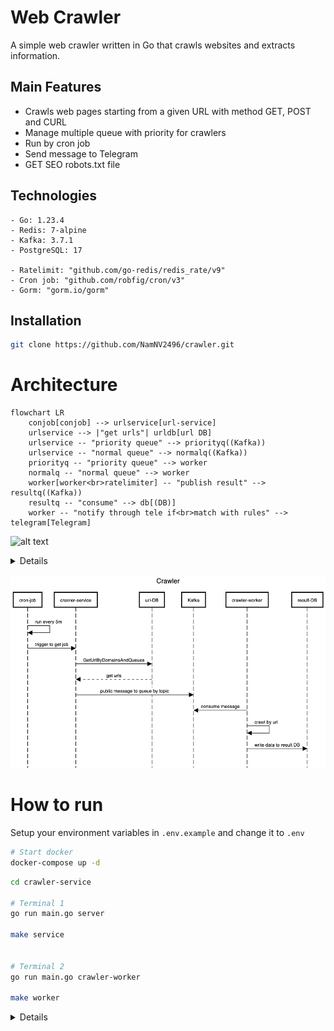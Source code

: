 # Web Crawler

A simple web crawler written in Go that crawls websites and extracts information.

## Main Features

- Crawls web pages starting from a given URL with method GET, POST and CURL
- Manage multiple queue with priority for crawlers
- Run by cron job
- Send message to Telegram
- GET SEO robots.txt file

## Technologies

```
- Go: 1.23.4
- Redis: 7-alpine
- Kafka: 3.7.1
- PostgreSQL: 17

- Ratelimit: "github.com/go-redis/redis_rate/v9"
- Cron job: "github.com/robfig/cron/v3"
- Gorm: "gorm.io/gorm"
```

## Installation

```bash
git clone https://github.com/NamNV2496/crawler.git
```

# Architecture

```mermaid
flowchart LR
    conjob[conjob] --> urlservice[url-service]
    urlservice --> |"get urls"| urldb[url DB]
    urlservice -- "priority queue" --> priorityq((Kafka))
    urlservice -- "normal queue" --> normalq((Kafka))
    priorityq -- "priority queue" --> worker
    normalq -- "normal queue" --> worker
    worker[worker<br>ratelimiter] -- "publish result" --> resultq((Kafka))
    resultq -- "consume" --> db[(DB)]
    worker -- "notify through tele if<br>match with rules" --> telegram[Telegram]
```

![alt text](docs/design.png)

<details>

```txt
title Crawler
sequenceDiagram
    participant cron-job
    participant crawler-service
    participant url-DB
    participant Kafka
    participant crawler-worker
    participant result-DB

    cron-job ->> cron-job: normal queue run every 5m
    cron-job ->> cron-job: priority queue run every 15m
    cron-job ->> crawler-service: trigger to get job
    crawler-service ->> url-DB: GetUrlByDomainsAndQueues
    crawler-service <-- url-DB: get urls
    crawler-service ->> Kafka: public message to queue by topic
    Kafka -->> crawler-worker: consume message
    crawler-worker ->> crawler-worker: crawl by url
    crawler-worker ->> result-DB: write data to result DB
```

</details>

![alt text](docs/sequence.png)

# How to run

Setup your environment variables in `.env.example` and change it to `.env`

```bash
# Start docker
docker-compose up -d
```

```bash
cd crawler-service

# Terminal 1
go run main.go server

make service


# Terminal 2
go run main.go crawler-worker

make worker
```

<details>

# 1. Create new bot and get token

![alt text](docs/create_bot.png)
![alt text](docs/create_group_chat.png)

# 2. Run command to get chat Id

```bash
curl -s https://api.telegram.org/bot${TOKEN}/getUpdates
```

![alt text](docs/tele_message.png)

# 3. Worker consumer message example


    publish to crawler queue: normal, request: curl --location 'https://m.cafef.vn/du-lieu/Ajax/ajaxgoldprice.ashx?index=11' --header 'Accept: */*' --header 'Accept-Language: en-US,en;q=0.9,vi;q=0.8' --header 'Connection: keep-alive' --header 'Referer: https://m.cafef.vn/du-lieu/gia-vang-hom-nay/trong-nuoc.chn' --header 'Sec-Fetch-Dest: empty' --header 'Sec-Fetch-Mode: cors' --header 'Sec-Fetch-Site: same-origin' --header 'User-Agent: Mozilla/5.0 (Macintosh; Intel Mac OS X 10_15_7) AppleWebKit/537.36 (KHTML, like Gecko) Chrome/135.0.0.0 Safari/537.36 Edg/135.0.0.0' --header 'sec-ch-ua: "Microsoft Edge";v="135", "Not-A.Brand";v="8", "Chromium";v="135"' --header 'sec-ch-ua-mobile: ?0' --header 'sec-ch-ua-platform: "macOS"' --header 'Cookie: _ga=GA1.2.1174992577.1733489327; _ga_860L8F5EZP=GS1.1.1740282133.10.0.1740282328.0.0.0; ASP.NET_SessionId=wnors2tpgmcb0lwvqwebtsf5; favorite_stocks_state=1'

</details>
